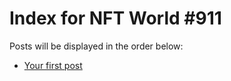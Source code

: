 # Index for NFT World #911
Posts will be displayed in the order below:

- [Your first post](./001-first.md)

